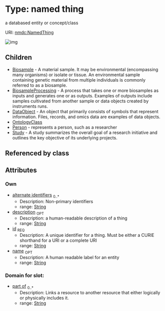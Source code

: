 
# Type: named thing


a databased entity or concept/class

URI: [nmdc:NamedThing](https://microbiomedata/meta/NamedThing)


![img](http://yuml.me/diagram/nofunky;dir:TB/class/[NamedThing&#124;id:string;name:string%20%3F;description:string%20%3F;alternate_identifiers:string%20*]^-[Study],%20[NamedThing]^-[Person],%20[NamedThing]^-[OntologyClass],%20[NamedThing]^-[DataObject],%20[NamedThing]^-[BiosampleProcessing],%20[NamedThing]^-[Biosample])

## Children

 * [Biosample](Biosample.md) - A material sample. It may be environmental (encompassing many organisms) or isolate or tissue.   An environmental sample containing genetic material from multiple individuals is commonly referred to as a biosample.
 * [BiosampleProcessing](BiosampleProcessing.md) - A process that takes one or more biosamples as inputs and generates one or as outputs. Examples of outputs include samples cultivated from another sample or data objects created by instruments runs.
 * [DataObject](DataObject.md) - An object that primarily consists of symbols that represent information.   Files, records, and omics data are examples of data objects. 
 * [OntologyClass](OntologyClass.md)
 * [Person](Person.md) - represents a person, such as a researcher
 * [Study](Study.md) - A study summarizes the overall goal of a research initiative and outlines the key objective of its underlying projects.  

## Referenced by class


## Attributes


### Own

 * [alternate identifiers](alternate_identifiers.md)  <sub>0..*</sub>
    * Description: Non-primary identifiers
    * range: [String](types/String.md)
 * [description](description.md)  <sub>OPT</sub>
    * Description: a human-readable description of a thing
    * range: [String](types/String.md)
 * [id](id.md)  <sub>REQ</sub>
    * Description: A unique identifier for a thing. Must be either a CURIE shorthand for a URI or a complete URI
    * range: [String](types/String.md)
 * [name](name.md)  <sub>OPT</sub>
    * Description: A human readable label for an entity
    * range: [String](types/String.md)

### Domain for slot:

 * [part of](part_of.md)  <sub>0..*</sub>
    * Description: Links a resource to another resource that either logically or physically includes it.
    * range: [String](types/String.md)
